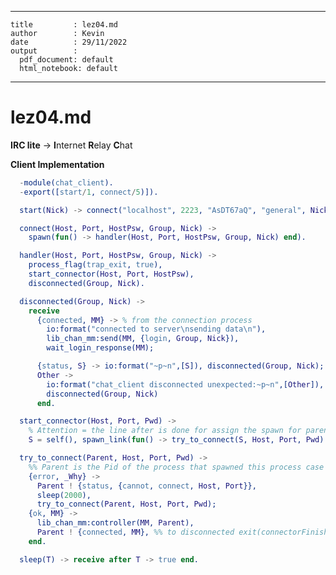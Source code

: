 <!-- info:start -->
---
    title         : lez04.md
    author        : Kevin
    date          : 29/11/2022
    output        : 
      pdf_document: default
      html_notebook: default
---
<!-- info:end -->

# lez04.md


**IRC lite** &rarr; **I**nternet **R**elay **C**hat

**Client Implementation**

```erlang
  -module(chat_client).
  -export([start/1, connect/5)]).

  start(Nick) -> connect("localhost", 2223, "AsDT67aQ", "general", Nick).

  connect(Host, Port, HostPsw, Group, Nick) ->
    spawn(fun() -> handler(Host, Port, HostPsw, Group, Nick) end).

  handler(Host, Port, HostPsw, Group, Nick) ->
    process_flag(trap_exit, true),
    start_connector(Host, Port, HostPsw),
    disconnected(Group, Nick).

  disconnected(Group, Nick) ->
    receive
      {connected, MM} -> % from the connection process
        io:format("connected to server\nsending data\n"),
        lib_chan_mm:send(MM, {login, Group, Nick}),
        wait_login_response(MM);

      {status, S} -> io:format("~p~n",[S]), disconnected(Group, Nick);
      Other ->
        io:format("chat_client disconnected unexpected:~p~n",[Other]),
        disconnected(Group, Nick)
      end.

  start_connector(Host, Port, Pwd) ->
    % Attention = the line after is done for assign the spawn for parent process
    S = self(), spawn_link(fun() -> try_to_connect(S, Host, Port, Pwd) end).

  try_to_connect(Parent, Host, Port, Pwd) ->
    %% Parent is the Pid of the process that spawned this process case lib_chan:connect(Host, Port, chat, Pwd, []) of
    {error, _Why} ->
      Parent ! {status, {cannot, connect, Host, Port}},
      sleep(2000),
      try_to_connect(Parent, Host, Port, Pwd);
    {ok, MM} ->
      lib_chan_mm:controller(MM, Parent),
      Parent ! {connected, MM}, %% to disconnected exit(connectorFinished)
    end.

  sleep(T) -> receive after T -> true end.
```
